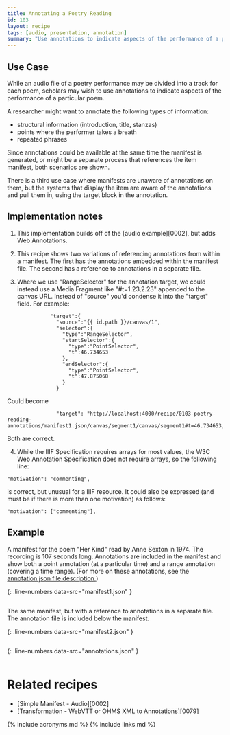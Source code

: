 ```yaml
---
title: Annotating a Poetry Reading
id: 103
layout: recipe
tags: [audio, presentation, annotation]
summary: "Use annotations to indicate aspects of the performance of a particular poem."
---
```



## Use Case

While an audio file of a poetry performance may be divided into a track for each poem, scholars may wish to use annotations to indicate aspects of the performance of a particular poem.  

A researcher might want to annotate the following types of information:
* structural information (introduction, title, stanzas)
* points where the performer takes a breath
* repeated phrases

Since annotations could be available at the same time the manifest is generated, or might be a separate process that references the item manifest, both scenarios are shown.

There is a third use case where manifests are unaware of annotations on them, but the systems that display the item are aware of the annotations and pull them in, using the target block in the annotation.

## Implementation notes

1. This implementation builds off of the [audio example][0002], but adds Web Annotations.

2. This recipe shows two variations of referencing annotations from within a manifest.  The first has the annotations embedded within the manifest file.  The second has a reference to annotations in a separate file.

3. Where we use "RangeSelector" for the annotation target, we could instead use a Media Fragment like "#t=1.23,2.23" appended to the canvas URL. Instead of "source" you'd condense it into the "target" field.  For example:

```
              "target":{
                "source":"{{ id.path }}/canvas/1",
                "selector":{
                  "type":"RangeSelector",
                  "startSelector":{
                    "type":"PointSelector",
                    "t":46.734653
                  },
                  "endSelector":{
                    "type":"PointSelector",
                    "t":47.875068
                  }
                }
```

Could become

```
                "target": "http://localhost:4000/recipe/0103-poetry-reading-annotations/manifest1.json/canvas/segment1/canvas/segment1#t=46.734653,47.875068"
```

Both are correct.

4. While the IIIF Specification requires arrays for most values, the W3C Web Annotation Specification does not require arrays, so the following line: 

`"motivation": "commenting",`

is correct, but unusual for a IIIF resource.  It could also be expressed (and must be if there is more than one motivation) as follows:

`"motivation": ["commenting"],`

## Example

A manifest for the poem "Her Kind" read by Anne Sexton in 1974.  The recording is 107 seconds long.  Annotations are included in the manifest and show both a point annotation (at a particular time) and a range annotation (covering a time range).  (For more on these annotations, see the [annotation.json file description.](#annotations))

{: .line-numbers data-src="manifest1.json" }
```json
```

The same manifest, but with a reference to annotations in a separate file.  The annotation file is included below the manifest. 

{: .line-numbers data-src="manifest2.json" }
```json
```

{: .line-numbers data-src="annotations.json" }
```json
```

# Related recipes

* [Simple Manifest - Audio][0002]
* [Transformation - WebVTT or OHMS XML to Annotations][0079]


{% include acronyms.md %}
{% include links.md %}


